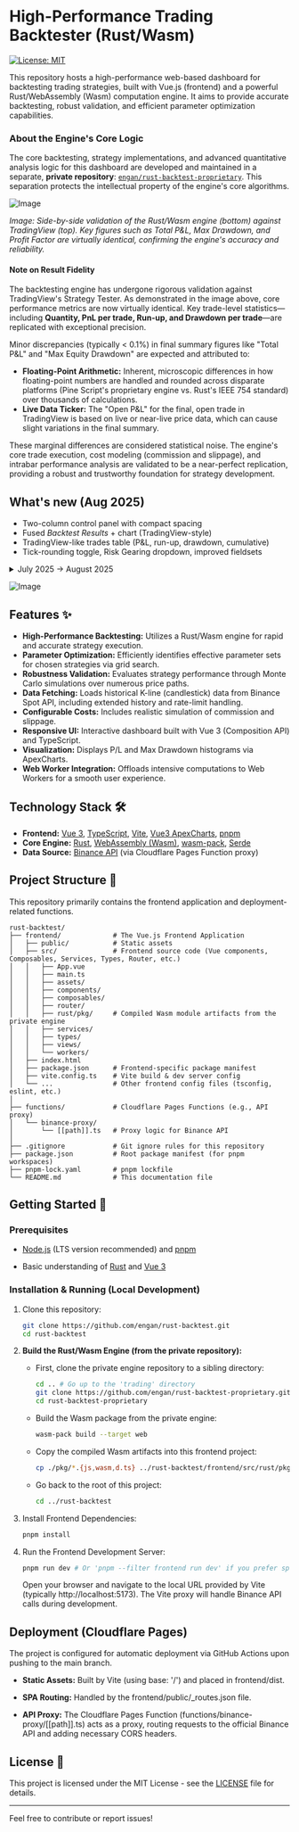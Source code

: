 # High-Performance Trading Backtester (Rust/Wasm)

[![License: MIT](https://img.shields.io/badge/License-MIT-yellow.svg)](LICENSE.md)

This repository hosts a high-performance web-based dashboard for backtesting trading strategies, built with Vue.js (frontend) and a powerful Rust/WebAssembly (Wasm) computation engine. It aims to provide accurate backtesting, robust validation, and efficient parameter optimization capabilities.

### About the Engine's Core Logic

The core backtesting, strategy implementations, and advanced quantitative analysis logic for this dashboard are developed and maintained in a separate, **private repository**: [`engan/rust-backtest-proprietary`](https://github.com/engan/rust-backtest-proprietary). This separation protects the intellectual property of the engine's core algorithms.

![Image](https://github.com/user-attachments/assets/734e440f-f2ab-4d61-8d04-e5d41609e037)

_Image: Side-by-side validation of the Rust/Wasm engine (bottom) against TradingView (top). Key figures such as Total P&L, Max Drawdown, and Profit Factor are virtually identical, confirming the engine's accuracy and reliability._

#### Note on Result Fidelity

The backtesting engine has undergone rigorous validation against TradingView's Strategy Tester. As demonstrated in the image above, core performance metrics are now virtually identical. Key trade-level statistics—including **Quantity, PnL per trade, Run-up, and Drawdown per trade**—are replicated with exceptional precision.

Minor discrepancies (typically < 0.1%) in final summary figures like "Total P&L" and "Max Equity Drawdown" are expected and attributed to:

*   **Floating-Point Arithmetic:** Inherent, microscopic differences in how floating-point numbers are handled and rounded across disparate platforms (Pine Script's proprietary engine vs. Rust's IEEE 754 standard) over thousands of calculations.
*   **Live Data Ticker:** The "Open P&L" for the final, open trade in TradingView is based on live or near-live price data, which can cause slight variations in the final summary.

These marginal differences are considered statistical noise. The engine's core trade execution, cost modeling (commission and slippage), and intrabar performance analysis are validated to be a near-perfect replication, providing a robust and trustworthy foundation for strategy development.

## What's new (Aug 2025)

- Two-column control panel with compact spacing
- Fused *Backtest Results* + chart (TradingView-style)
- TradingView-like trades table (P&L, run-up, drawdown, cumulative)
- Tick-rounding toggle, Risk Gearing dropdown, improved fieldsets
<details>
<summary>July 2025 → August 2025</summary>

- Removed section underlines; compact headers placed tight to their content
- “Backtest Results” metrics fused with the chart into a single card
- Tighter spacing and consistent label column widths
- More legible trade table with TV-style open/exit grouping
- Small hints/tooltips for order sizing modes
</details>

![Image](https://github.com/user-attachments/assets/63a114eb-7ebf-41f8-8cc2-84ec248d7f93)

## Features ✨

-   **High-Performance Backtesting:** Utilizes a Rust/Wasm engine for rapid and accurate strategy execution.
-   **Parameter Optimization:** Efficiently identifies effective parameter sets for chosen strategies via grid search.
-   **Robustness Validation:** Evaluates strategy performance through Monte Carlo simulations over numerous price paths.
-   **Data Fetching:** Loads historical K-line (candlestick) data from Binance Spot API, including extended history and rate-limit handling.
-   **Configurable Costs:** Includes realistic simulation of commission and slippage.
-   **Responsive UI:** Interactive dashboard built with Vue 3 (Composition API) and TypeScript.
-   **Visualization:** Displays P/L and Max Drawdown histograms via ApexCharts.
-   **Web Worker Integration:** Offloads intensive computations to Web Workers for a smooth user experience.

## Technology Stack 🛠️

-   **Frontend:** [Vue 3](https://vuejs.org/), [TypeScript](https://www.typescriptlang.org/), [Vite](https://vitejs.dev/), [Vue3 ApexCharts](https://github.com/apexcharts/vue3-apexcharts), [pnpm](https://pnpm.io/)
-   **Core Engine:** [Rust](https://www.rust-lang.org/), [WebAssembly (Wasm)](https://webassembly.org/), [wasm-pack](https://rustwasm.github.io/wasm-pack/), [Serde](https://serde.rs/)
-   **Data Source:** [Binance API](https://binance-docs.github.io/apidocs/spot/en/) (via Cloudflare Pages Function proxy)

## Project Structure 📁

This repository primarily contains the frontend application and deployment-related functions.

```text
rust-backtest/
├── frontend/             # The Vue.js Frontend Application
│   ├── public/           # Static assets
│   ├── src/              # Frontend source code (Vue components, Composables, Services, Types, Router, etc.)
│   │   ├── App.vue
│   │   ├── main.ts
│   │   ├── assets/
│   │   ├── components/
│   │   ├── composables/
│   │   ├── router/
│   │   ├── rust/pkg/     # Compiled Wasm module artifacts from the private engine
│   │   ├── services/
│   │   ├── types/
│   │   ├── views/
│   │   └── workers/
│   ├── index.html
│   ├── package.json      # Frontend-specific package manifest
│   ├── vite.config.ts    # Vite build & dev server config
│   └── ...               # Other frontend config files (tsconfig, eslint, etc.)
│
├── functions/            # Cloudflare Pages Functions (e.g., API proxy)
│   └── binance-proxy/
│       └── [[path]].ts   # Proxy logic for Binance API
│
├── .gitignore            # Git ignore rules for this repository
├── package.json          # Root package manifest (for pnpm workspaces)
├── pnpm-lock.yaml        # pnpm lockfile
└── README.md             # This documentation file
```

Getting Started 🚀
------------------

### Prerequisites

*   [Node.js](https://www.google.com/url?sa=E&q=https://nodejs.org/) (LTS version recommended) and [pnpm](https://www.google.com/url?sa=E&q=https://pnpm.io/installation)
    
*   Basic understanding of [Rust](https://www.google.com/url?sa=E&q=https://www.rust-lang.org/) and [Vue 3](https://www.google.com/url?sa=E&q=https://vuejs.org/)
    

### Installation & Running (Local Development)

1.  Clone this repository:
     ```bash
    git clone https://github.com/engan/rust-backtest.git
    cd rust-backtest
    ```
    
2.  **Build the Rust/Wasm Engine (from the private repository):**
    
    *   First, clone the private engine repository to a sibling directory:
        ```bash
        cd .. # Go up to the 'trading' directory
        git clone https://github.com/engan/rust-backtest-proprietary.git # This will require authentication
        cd rust-backtest-proprietary
        ```
    *   Build the Wasm package from the private engine:
        ```bash
        wasm-pack build --target web
        ```
        
    *   Copy the compiled Wasm artifacts into this frontend project:
        ```bash
        cp ./pkg/*.{js,wasm,d.ts} ../rust-backtest/frontend/src/rust/pkg/
        ```
        
    *   Go back to the root of this project:
        ```bash
        cd ../rust-backtest
        ```
        
3.  Install Frontend Dependencies:
    ```bash
    pnpm install
    ```
    
4.  Run the Frontend Development Server:
    ```bash
    pnpm run dev # Or 'pnpm --filter frontend run dev' if you prefer specifying the workspace filter
    ```
    Open your browser and navigate to the local URL provided by Vite (typically http://localhost:5173). The Vite proxy will handle Binance API calls during development.
    

Deployment (Cloudflare Pages)
-----------------------------

The project is configured for automatic deployment via GitHub Actions upon pushing to the main branch.

*   **Static Assets:** Built by Vite (using base: '/') and placed in frontend/dist.
    
*   **SPA Routing:** Handled by the frontend/public/\_routes.json file.
    
*   **API Proxy:** The Cloudflare Pages Function (functions/binance-proxy/\[[path]]\.ts) acts as a proxy, routing requests to the official Binance API and adding necessary CORS headers.
    

License 📄
----------

This project is licensed under the MIT License - see the [LICENSE](https://www.google.com/url?sa=E&q=LICENSE.md) file for details.

----------
Feel free to contribute or report issues!